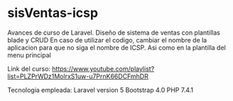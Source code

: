 # sisVentas-icsp
Avances de curso de Laravel. Diseño de sistema de ventas con plantillas blade y CRUD
En caso de utilizar el codigo, cambiar el nombre de la aplicacion para que no siga el nombre de ICSP.
Asi como en la plantilla del menu principal

Link del curso: https://www.youtube.com/playlist?list=PLZPrWDz1MolrxS1uw-u7PrnK66DCFmhDR

Tecnologia empleada:
Laravel version 5
Bootstrap 4.0
PHP 7.4.1
